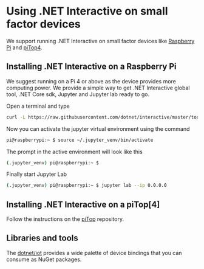 # Using .NET Interactive on small factor devices

We support running .NET Interactive on small factor devices like [Raspberry Pi](https://www.raspberrypi.org/) and [piTop4](https://www.pi-top.com/products/pi-top-4).



## Installing .NET Interactive on a Raspberry Pi

We suggest running on a Pi 4 or above as the device provides more computing power. We provide a simple way to get .NET Interactive global tool, .NET Core sdk, Jupyter and Jupyter lab ready to go.

Open a terminal and type
```bash
curl -L https://raw.githubusercontent.com/dotnet/interactive/master/tools/setup-rapbian.sh | bash -e
```

Now you can activate the jupyter virtual environment using the command
```bash
pi@raspberrypi:~ $ source ~/.jupyter_venv/bin/activate
```

The prompt in the active environment will look like this
```bash
(.jupyter_venv) pi@raspberrypi:~ $ 
```

Finally start Jupyter Lab 
```bash
(.jupyter_venv) pi@raspberrypi:~ $ jupyter lab --ip 0.0.0.0
```

## Installing .NET Interactive on a piTop[4] 

Follow the instructions on the [piTop](https://github.com/colombod/pi-top) repository.

## Libraries and tools

The [dotnet/iot](https://github.com/dotnet/iot) provides a wide palette of device bindings that you can consume as NuGet packages.
